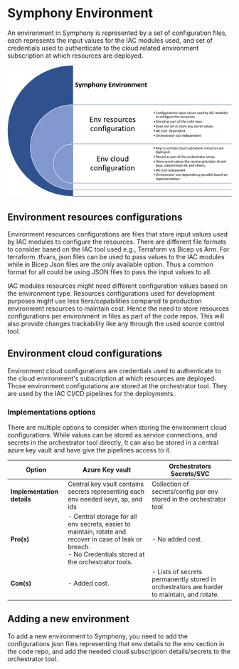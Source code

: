 # Symphony Environment

An environment in Symphony is represented by a set of configuration files, each represents the input values for the IAC modules used, and set of credentials used to authenticate to the cloud related environment subscription at which resources are deployed.

![Workflow steps](./images/environment.PNG)

## Environment resources configurations

Environment resources configurations are files that store input values used by IAC modules to configure the resources. There are different file formats to consider based on the IAC tool used e.g., Terraform vs Bicep vs Arm. For terraform .tfvars, json files can be used to pass values to the IAC modules while in Bicep Json files are the only available option. Thus a common format for all could be using JSON files to pass the input values to all.

IAC modules resources might need different configuration values based on the environment type. Resources configurations used for development purposes might use less tiers/capabilities compared to production environment resources to maintain cost. Hence the need to store resources configurations per environment in files as part of the code repos. This will also provide changes trackability like any through the used source control tool.

## Environment cloud configurations

Environment cloud configurations are credentials used to authenticate to the cloud environment's subscription at which resources are deployed. Those environment configurations are stored at the orchestrator tool. They are used by the IAC CI/CD pipelines for the deployments.

### Implementations options

There are multiple options to consider when storing the environment cloud configurations. While values can be stored as service connections, and secrets in the orchestrator tool directly, It can also be stored in a central azure key vault and have give the pipelines access to it.

| **Option**                 | **Azure Key vault**                                                                                                                                            | **Orchestrators Secrets/SVC**                                                              |
|----------------------------|----------------------------------------------------------------------------------------------------------------------------------------------------------------|--------------------------------------------------------------------------------------------|
| **Implementation details** | Central key vault contains secrets representing each env needed keys, sp, and ids                                                                              | Collection of secrets/config per env stored in the orchestrator tool                       |
| **Pro(s)**                 | - Central storage for all env secrets, easier to maintain, rotate and recover in case of leak or breach.<br />- No Credentials stored at the orchestrator tools. | - No added cost.                                                                           |
| **Con(s)**                 | - Added cost.                                                                                                                                                  | - Lists of secrets permanently stored in orchestrators are harder to maintain, and rotate. |

## Adding a new environment

To add a new environment to Symphony, you need to add the configurations json files representing that env details to the env section in the code repo, and add the needed cloud subscription details/secrets to the orchestrator tool.
